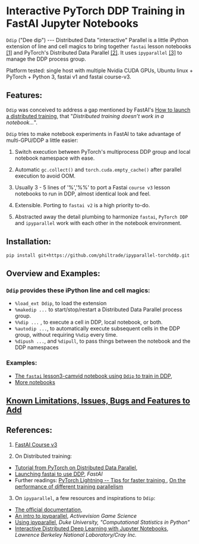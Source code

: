 # Interactive PyTorch DDP Training in FastAI Jupyter Notebooks

`Ddip` ("Dee dip") --- Distributed Data "interactive" Parallel is a little iPython extension of line and cell magics to bring together `fastai` lesson notebooks [[1]](#course_v3) and PyTorch's Distributed Data Parallel [[2]](#pytorchddp).  It uses `ipyparallel` [[3]](#ipp) to manage the DDP process group. 

Platform tested: single host with multiple Nvidia CUDA GPUs, Ubuntu linux + PyTorch + Python 3, fastai v1 and fastai course-v3.

## Features:

`Ddip` was conceived to address a gap mentioned by FastAI's [How to launch a distributed training](https://docs.fast.ai/distributed.html), that "*Distributed training doesn’t work in a notebook...*".

`Ddip` tries to make notebook experiments in FastAI to take advantage of multi-GPU/DDP a little easier:

1. Switch execution between PyTorch's multiprocess DDP group and local notebook namespace with ease.

2. Automatic `gc.collect()` and `torch.cuda.empty_cache()` after parallel execution to avoid OOM.

3. Usually 3 - 5 lines of '%','%%' to port a Fastai `course v3` lesson notebooks to run in DDP, almost identical look and feel.

4. Extensible.  Porting to `fastai v2` is a high priority to-do.
5. Abstracted away the detail plumbing to harmonize `fastai`, `PyTorch DDP` and `ipyparallel` work with each other in the notebook environment.


## Installation:

`pip install git+https://github.com/philtrade/ipyparallel-torchddp.git`

## Overview and Examples:
### `Ddip` provides these iPython line and cell magics:
* `%load_ext Ddip`,  to load the extension
* `%makedip ...` to start/stop/restart a Distributed Data Parallel process group.  
* `%%dip ...` , to execute a cell in DDP, local notebook, or both.
* `%autodip ...`, to automatically execute subsequent cells in the DDP group, without requiring `%%dip` every time.
* `%dipush ...`, and `%dipull`, to pass things between the notebook and the DDP namespaces


### Examples:
* [The `fastai` lesson3-camvid notebook using `Ddip` to train in DDP](notebooks/Ddip_usage_fastai.ipynb),
* [More notebooks](notebooks/)
## [Known Limitations, Issues, Bugs and Features to Add](Issues.md)

## References:

1. <a name="course_v3"></a> [FastAI Course v3](https://course.fast.ai/)

2. <a name="pytorchddp"></a>On Distributed training:
* [Tutorial from PyTorch on Distributed Data Parallel](https://pytorch.org/tutorials/intermediate/ddp_tutorial.html), 
* [Launching fastai to use DDP](https://docs.fast.ai/distributed.html), *FastAI*
* Further readings: [PyTorch Lightning -- Tips for faster training ](https://towardsdatascience.com/9-tips-for-training-lightning-fast-neural-networks-in-pytorch-8e63a502f565), [On the performance of different training parallelism](http://www.telesens.co/2019/04/04/distributed-data-parallel-training-using-pytorch-on-aws/)


3. <a name="ipp"></a>On `ipyparallel`, a few resources and inspirations to `Ddip`:
* [The official documentation](https://ipyparallel.readthedocs.io/en/latest/intro.html),
* [An intro to ipyparallel](http://activisiongamescience.github.io/2016/04/19/IPython-Parallel-Introduction/), *Activevision Game Science*
* [Using ipyparallel](http://people.duke.edu/~ccc14/sta-663-2016/19C_IPyParallel.html), *Duke University, "Computational Statistics in Python"*
* [Interactive Distributed Deep Learning with Jupyter Notebooks](https://sc18.supercomputing.org/proceedings/tech_poster/poster_files/post206s2-file3.pdf), *Lawrence Berkeley National Laboratory/Cray Inc.*



